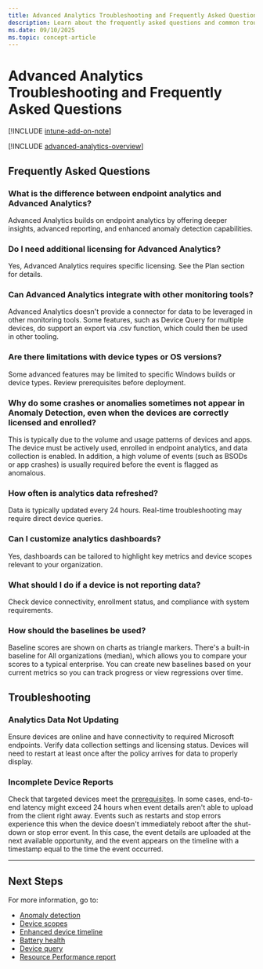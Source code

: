 ```yaml
---
title: Advanced Analytics Troubleshooting and Frequently Asked Questions
description: Learn about the frequently asked questions and common troubleshooting steps for Advanced Analytics features
ms.date: 09/10/2025
ms.topic: concept-article
---
```


# Advanced Analytics Troubleshooting and Frequently Asked Questions

[!INCLUDE [intune-add-on-note](../intune-service/includes/intune-add-on-note.md)]

[!INCLUDE [advanced-analytics-overview](includes/advanced-analytics-overview.md)]

## Frequently Asked Questions

### What is the difference between endpoint analytics and Advanced Analytics?

Advanced Analytics builds on endpoint analytics by offering deeper insights, advanced reporting, and enhanced anomaly detection capabilities.

### Do I need additional licensing for Advanced Analytics?

Yes, Advanced Analytics requires specific licensing. See the Plan section for details.

### Can Advanced Analytics integrate with other monitoring tools?

Advanced Analytics doesn't provide a connector for data to be leveraged in other monitoring tools. Some features, such as Device Query for multiple devices, do support an export via .csv function, which could then be used in other tooling.

### Are there limitations with device types or OS versions?

Some advanced features may be limited to specific Windows builds or device types. Review prerequisites before deployment.

### Why do some crashes or anomalies sometimes not appear in Anomaly Detection, even when the devices are correctly licensed and enrolled?

This is typically due to the volume and usage patterns of devices and apps. The device must be actively used, enrolled in endpoint analytics, and data collection is enabled. In addition, a high volume of events (such as BSODs or app crashes) is usually required before the event is flagged as anomalous.

### How often is analytics data refreshed?

Data is typically updated every 24 hours. Real-time troubleshooting may require direct device queries.

### Can I customize analytics dashboards?

Yes, dashboards can be tailored to highlight key metrics and device scopes relevant to your organization.

### What should I do if a device is not reporting data?

Check device connectivity, enrollment status, and compliance with system requirements.

### How should the baselines be used?

Baseline scores are shown on charts as triangle markers. There's a built-in baseline for All organizations (median), which allows you to compare your scores to a typical enterprise. You can create new baselines based on your current metrics so you can track progress or view regressions over time.

## Troubleshooting

### Analytics Data Not Updating

Ensure devices are online and have connectivity to required Microsoft endpoints. Verify data collection settings and licensing status. Devices will need to restart at least once after the policy arrives for data to properly display.

### Incomplete Device Reports

Check that targeted devices meet the [prerequisites](advanced-analytics-plan.md#prerequisites). In some cases, end-to-end latency might exceed 24 hours when event details aren't able to upload from the client right away. Events such as restarts and stop errors experience this when the device doesn't immediately reboot after the shut-down or stop error event. In this case, the event details are uploaded at the next available opportunity, and the event appears on the timeline with a timestamp equal to the time the event occurred.

---

## Next Steps

For more information, go to:

- [Anomaly detection](anomaly-detection.md)
- [Device scopes](device-scopes.md)
- [Enhanced device timeline](enhanced-device-timeline.md)
- [Battery health](battery-health.md)
- [Device query](device-query.md)
- [Resource Performance report](resource-performance-report.md)

